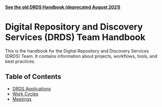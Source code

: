 **[See the old DRDS Handbook (deprecated August 2021)](https://github.com/pulibrary/drds-handbook-deprecated)**

# Digital Repository and Discovery Services (DRDS) Team Handbook

This is the handbook for the Digital Repository and Discovery Services (DRDS) Team.  It contains information about projects, workflows, tools, and best practices.

## Table of Contents

* [DRDS Applications](applications.md)
* [Work Cycles](work_cycles.md)
* [Meetings](meetings.md)

